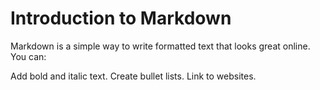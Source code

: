 # Introduction to Markdown

Markdown is a simple way to write formatted text that looks great online. You can:

Add bold and italic text.
Create bullet lists.
Link to websites.
